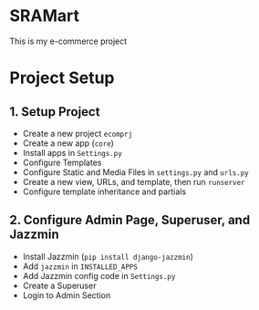 # SRAMart
This is my e-commerce project

# Project Setup

## 1. Setup Project
- Create a new project `ecomprj`
- Create a new app (`core`)
- Install apps in `Settings.py`
- Configure Templates
- Configure Static and Media Files in `settings.py` and `urls.py`
- Create a new view, URLs, and template, then run `runserver`
- Configure template inheritance and partials

## 2. Configure Admin Page, Superuser, and Jazzmin
- Install Jazzmin (`pip install django-jazzmin`)
- Add `jazzmin` in `INSTALLED_APPS`
- Add Jazzmin config code in `Settings.py`
- Create a Superuser
- Login to Admin Section

